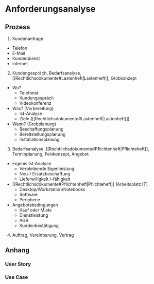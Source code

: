 # Anforderungsanalyse

## Prozess
1. Kundenanfrage
- Telefon
- E-Mail
- Kundendienst
- Internet
2. Kundengespräch, Bedarfsanalyse, [[Rechtlichsdokumente#Lastenheft|Lastenheft]], Grobkonzept
- Wo?
	- Telefonat
	- Kundengespräch
	- Videokonferenz
- Was? (Vorbereitung)
	- Ist-Analyse
	- Ziele ([[Rechtlichsdokumente#Lastenheft|Lastenheft]])
- Wann? (Grobplanung)
	- Beschaffungsplanung
	- Bereitstellungsplanung
	- Installationsplanung
3. Bedarfsanalyse, [[Rechtlichsdokumente#Pflichtenheft|Pflichteheft]], Terminplanung, Feinkonzept, Angebot
- Ergenis Ist-Analyse
	- Verbleibende Eigenleistung
	- Neu-/ Ersatzbeschaffung
	- Lieferwilligkeit /-fähigkeit
- [[Rechtlichsdokumente#Pflichtenheft|Pflichteheft]] (Arbeitsplatz IT)
	- Desktop/Workstation/Notebooks
	- Software
	- Peripherie
- Angebotsbedingungen
	- Kauf oder Miete
	- Dienstleistung
	- AGB
	- Kundenbestätigung
4. Auftrag, Vereinbarung, Vertrag

## Anhang

### User Story

### Use Case
